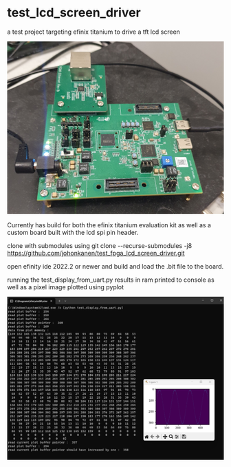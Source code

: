 # test_lcd_screen_driver
a test project targeting efinix titanium to drive a tft lcd screen

<p align="center">
  <img width="550px" src="doc/titanium_evaluation_kit.jpg"/></a>
</p>

Currently has build for both the efinix titanium evaluation kit as well as a custom board built with the lcd spi pin header.

clone with submodules using
git clone --recurse-submodules -j8 https://github.com/johonkanen/test_fpga_lcd_screen_driver.git

open efinity ide 2022.2 or newer and build and load the .bit file to the board.

running the test_display_from_uart.py results in ram printed to console as well as a pixel image plotted using pyplot

<p align="center">
  <img width="550px" src="doc/result_from_test_script.png"/></a>
</p>
